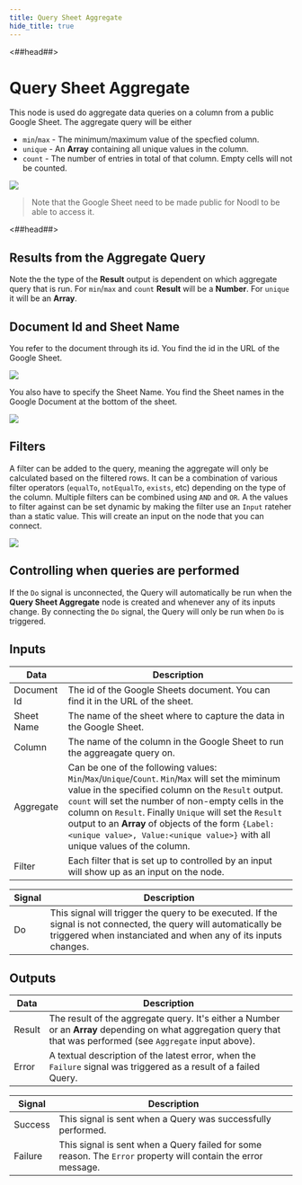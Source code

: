 ```yaml
---
title: Query Sheet Aggregate
hide_title: true
---
```


<##head##>

# Query Sheet Aggregate

This node is used do aggregate data queries on a column from a public Google Sheet. The aggregate query will be either

-   `min`/`max` - The minimum/maximum value of the specfied column.
-   `unique` - An **Array** containing all unique values in the column.
-   `count` - The number of entries in total of that column. Empty cells will not be counted.

<div className="ndl-image-with-background l">

![](/library/modules/gsheets/node-docs/query-sheet-aggregate/query-sheet-ag-1.png)

</div>

> Note that the Google Sheet need to be made public for Noodl to be able to access it.

<##head##>

## Results from the Aggregate Query

Note the the type of the **Result** output is dependent on which aggregate query that is run. For `min`/`max` and `count` **Result** will be a **Number**. For `unique` it will be an **Array**.

## Document Id and Sheet Name

You refer to the document through its id. You find the id in the URL of the Google Sheet.

<div className="ndl-image-with-background l">

![](/library/modules/gsheets/node-docs/query-sheet/query-sheet-3.png)

</div>

You also have to specify the Sheet Name. You find the Sheet names in the Google Document at the bottom of the sheet.

<div className="ndl-image-with-background">

![](/library/modules/gsheets/node-docs/query-sheet/query-sheet-4.png)

</div>

## Filters

A filter can be added to the query, meaning the aggregate will only be calculated based on the filtered rows. It can be a combination of various filter operators (`equalTo`, `notEqualTo`, `exists`, etc) depending on the type of the column. Multiple filters can be combined using `AND` and `OR`. A the values to filter against can be set dynamic by making the filter use an `Input` rateher than a static value. This will create an input on the node that you can connect.

<div className="ndl-image-with-background l">

![](/library/modules/gsheets/node-docs/query-sheet-aggregate/query-sheet-ag-1.png)

</div>

## Controlling when queries are performed

If the `Do` signal is unconnected, the Query will automatically be run when the **Query Sheet Aggregate** node is created and whenever any of its inputs change. By connecting the `Do` signal, the Query will only be run when `Do` is triggered.

## Inputs

| Data                                          | Description                                                                                                                                                                                                                                                                                                                                                                                                  |
| --------------------------------------------- | ------------------------------------------------------------------------------------------------------------------------------------------------------------------------------------------------------------------------------------------------------------------------------------------------------------------------------------------------------------------------------------------------------------ |
| <span className="ndl-data">Document Id</span> | The id of the Google Sheets document. You can find it in the URL of the sheet.                                                                                                                                                                                                                                                                                                                               |
| <span className="ndl-data">Sheet Name</span>  | The name of the sheet where to capture the data in the Google Sheet.                                                                                                                                                                                                                                                                                                                                         |
| <span className="ndl-data">Column</span>      | The name of the column in the Google Sheet to run the aggreagate query on.                                                                                                                                                                                                                                                                                                                                   |
| <span className="ndl-data">Aggregate</span>   | Can be one of the following values: `Min`/`Max`/`Unique`/`Count`. `Min`/`Max` will set the miminum value in the specified column on the `Result` output. `count` will set the number of non-empty cells in the column on `Result`. Finally `Unique` will set the `Result` output to an **Array** of objects of the form `{Label:<unique value>, Value:<unique value>}` with all unique values of the column. |
| <span className="ndl-data">Filter</span>      | Each filter that is set up to controlled by an input will show up as an input on the node.                                                                                                                                                                                                                                                                                                                   |

| Signal                                 | Description                                                                                                                                                                        |
| -------------------------------------- | ---------------------------------------------------------------------------------------------------------------------------------------------------------------------------------- |
| <span className="ndl-signal">Do</span> | This signal will trigger the query to be executed. If the signal is not connected, the query will automatically be triggered when instanciated and when any of its inputs changes. |

## Outputs

| Data                                     | Description                                                                                                                                                                                          |
| ---------------------------------------- | ---------------------------------------------------------------------------------------------------------------------------------------------------------------------------------------------------- |
| <span className="ndl-data">Result</span> | The result of the aggregate query. It's either a <span className="ndl-data">Number</span> or an **Array** depending on what aggregation query that that was performed (see `Aggregate` input above). |
| <span className="ndl-data">Error</span>  | A textual description of the latest error, when the `Failure` signal was triggered as a result of a failed Query.                                                                                    |

| Signal                                      | Description                                                                                                   |
| ------------------------------------------- | ------------------------------------------------------------------------------------------------------------- |
| <span className="ndl-signal">Success</span> | This signal is sent when a Query was successfully performed.                                                  |
| <span className="ndl-signal">Failure</span> | This signal is sent when a Query failed for some reason. The `Error` property will contain the error message. |
